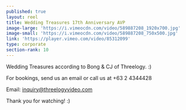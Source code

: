 ```yaml
---
published: true
layout: reel
title: Wedding Treasures 17th Anniversary AVP
image-large: 'https://i.vimeocdn.com/video/589887208_1920x700.jpg'
image-small: 'https://i.vimeocdn.com/video/589887208_750x500.jpg'
link: 'https://player.vimeo.com/video/85312099'
type: corporate
section-rank: 10
---
```

Wedding Treasures according to Bong & CJ of Threelogy. :)

For bookings, send us an email or call us at +63 2 4344428

Email: inquiry@threelogyvideo.com

Thank you for watching! :)
